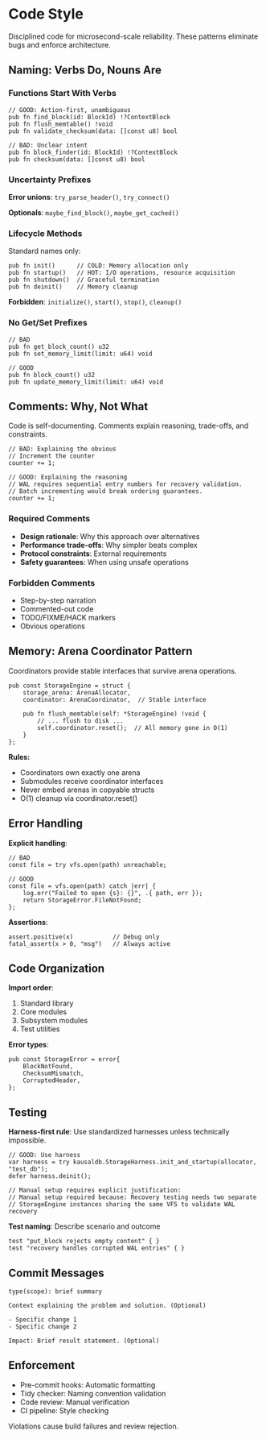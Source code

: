 # Code Style

Disciplined code for microsecond-scale reliability. These patterns eliminate bugs and enforce architecture.

## Naming: Verbs Do, Nouns Are

### Functions Start With Verbs

```zig
// GOOD: Action-first, unambiguous
pub fn find_block(id: BlockId) !?ContextBlock
pub fn flush_memtable() !void
pub fn validate_checksum(data: []const u8) bool

// BAD: Unclear intent
pub fn block_finder(id: BlockId) !?ContextBlock
pub fn checksum(data: []const u8) bool
```

### Uncertainty Prefixes

**Error unions**: `try_parse_header()`, `try_connect()`

**Optionals**: `maybe_find_block()`, `maybe_get_cached()`

### Lifecycle Methods

Standard names only:

```zig
pub fn init()      // COLD: Memory allocation only
pub fn startup()   // HOT: I/O operations, resource acquisition
pub fn shutdown()  // Graceful termination
pub fn deinit()    // Memory cleanup
```

**Forbidden**: `initialize()`, `start()`, `stop()`, `cleanup()`

### No Get/Set Prefixes

```zig
// BAD
pub fn get_block_count() u32
pub fn set_memory_limit(limit: u64) void

// GOOD
pub fn block_count() u32
pub fn update_memory_limit(limit: u64) void
```

## Comments: Why, Not What

Code is self-documenting. Comments explain reasoning, trade-offs, and constraints.

```zig
// BAD: Explaining the obvious
// Increment the counter
counter += 1;

// GOOD: Explaining the reasoning
// WAL requires sequential entry numbers for recovery validation.
// Batch incrementing would break ordering guarantees.
counter += 1;
```

### Required Comments

- **Design rationale**: Why this approach over
  alternatives
- **Performance trade-offs**: Why simpler beats complex
- **Protocol constraints**: External requirements
- **Safety guarantees**: When using unsafe operations

### Forbidden Comments

- Step-by-step narration
- Commented-out code
- TODO/FIXME/HACK markers
- Obvious operations

## Memory: Arena Coordinator Pattern

Coordinators provide stable interfaces that survive arena operations.

```zig
pub const StorageEngine = struct {
    storage_arena: ArenaAllocator,
    coordinator: ArenaCoordinator,  // Stable interface

    pub fn flush_memtable(self: *StorageEngine) !void {
        // ... flush to disk ...
        self.coordinator.reset();  // All memory gone in O(1)
    }
};
```

**Rules:**

- Coordinators own exactly one arena
- Submodules receive coordinator interfaces
- Never embed arenas in copyable structs
- O(1) cleanup via coordinator.reset()

## Error Handling

**Explicit handling**:

```zig
// BAD
const file = try vfs.open(path) unreachable;

// GOOD
const file = vfs.open(path) catch |err| {
    log.err("Failed to open {s}: {}", .{ path, err });
    return StorageError.FileNotFound;
};
```

**Assertions**:

```zig
assert.positive(x)           // Debug only
fatal_assert(x > 0, "msg")   // Always active
```

## Code Organization

**Import order**:

1. Standard library
2. Core modules
3. Subsystem modules
4. Test utilities

**Error types**:

```zig
pub const StorageError = error{
    BlockNotFound,
    ChecksumMismatch,
    CorruptedHeader,
};
```

## Testing

**Harness-first rule**: Use standardized harnesses unless technically impossible.

```zig
// GOOD: Use harness
var harness = try kausaldb.StorageHarness.init_and_startup(allocator, "test_db");
defer harness.deinit();

// Manual setup requires explicit justification:
// Manual setup required because: Recovery testing needs two separate
// StorageEngine instances sharing the same VFS to validate WAL recovery
```

**Test naming**: Describe scenario and outcome

```zig
test "put_block rejects empty content" { }
test "recovery handles corrupted WAL entries" { }
```

## Commit Messages

```
type(scope): brief summary

Context explaining the problem and solution. (Optional)

- Specific change 1
- Specific change 2

Impact: Brief result statement. (Optional)
```

## Enforcement

- Pre-commit hooks: Automatic formatting
- Tidy checker: Naming convention validation
- Code review: Manual verification
- CI pipeline: Style checking

Violations cause build failures and review rejection.
